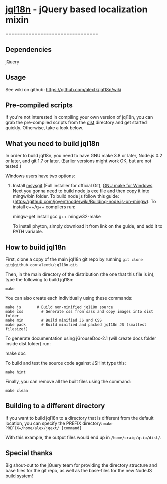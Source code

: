 # [jqI18n]() - jQuery based localization mixin
================================

Dependencies
-------------------
jQuery

Usage
---------------------
See wiki on github: https://github.com/alextk/jqI18n/wiki


Pre-compiled scripts
--------------------
If you're not interested in compiling your own version of jqI18n, you can grab the pre-compiled scripts from the
[dist](https://github.com/alextk/jqI18n/tree/master/dist/) directory and get started quickly. Otherwise, take a look below.


What you need to build jqI18n
----------------------------
In order to build jqI18n, you need to have GNU make 3.8 or later, Node.js 0.2 or later, and git 1.7 or later.
(Earlier versions might work OK, but are not tested.)

Windows users have two options:

1. Install [msysgit](https://code.google.com/p/msysgit/) (Full installer for official Git),
   [GNU make for Windows](http://gnuwin32.sourceforge.net/packages/make.htm).
   Next you gonna need to build node js exe file and then copy it into mingw/bin folder. To build node js follow this guide:
   (https://github.com/joyent/node/wiki/Building-node.js-on-mingw). To install c++/g++ compilers run:

   mingw-get install gcc g++ mingw32-make

   To install phyton, simply download it from link on the guide, and add it to PATH variable.

How to build jqI18n
------------------
First, clone a copy of the main jqI18n git repo by running `git clone git@github.com:alextk/jqI18n.git`.

Then, in the main directory of the distribution (the one that this file is in), type
the following to build jqI18n:

	make

You can also create each individually using these commands:

	make js		  # Build non-minified jqI18n source
	make css		# Generate css from sass and copy images into dist folder
	make min 		# Build minified JS and CSS
	make pack		# Build minified and packed jqI18n JS (smallest filesize!)

To generate documentation using jGrouseDoc-2.1 (will create docs folder inside dist folder) run:

  make doc

To build and test the source code against JSHint type this:

	make hint

Finally, you can remove all the built files using the command:

	make clean


Building to a different directory
---------------------------------
If you want to build jqI18n to a directory that is different from the default location, you can specify the PREFIX
directory: `make PREFIX=/home/alex/jqext/ [command]`

With this example, the output files would end up in `/home/craig/qtip/dist/`.

Special thanks
--------------
Big shout-out to the jQuery team for providing the directory structure and base files for the git repo, as well as the base-files for the new NodeJS build system!
